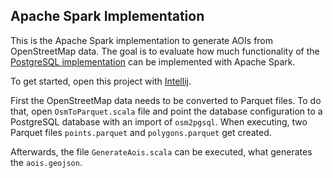 ## Apache Spark Implementation

This is the Apache Spark implementation to generate AOIs from OpenStreetMap
data. The goal is to evaluate how much functionality of the [PostgreSQL
implementation](https://github.com/philippks/ma-osm-aoi/tree/master/webapp) can
be implemented with Apache Spark.

To get started, open this project with [Intellij](https://www.jetbrains.com/idea/).

First the OpenStreetMap data needs to be converted to Parquet files. To do that,
open `OsmToParquet.scala` file and point the database configuration to a PostgreSQL
database with an import of `osm2pgsql`. When executing, two Parquet files
`points.parquet` and `polygons.parquet` get created.

Afterwards, the file `GenerateAois.scala` can be executed, what generates the
`aois.geojson`.
